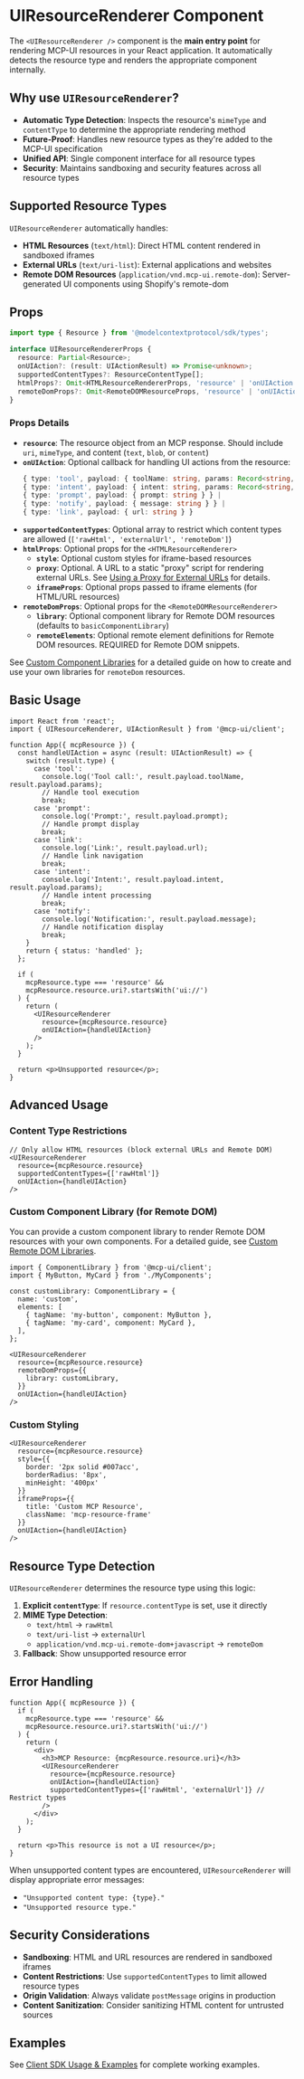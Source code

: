 # UIResourceRenderer Component

The `<UIResourceRenderer />` component is the **main entry point** for rendering MCP-UI resources in your React application. It automatically detects the resource type and renders the appropriate component internally.

## Why use `UIResourceRenderer`?

- **Automatic Type Detection**: Inspects the resource's `mimeType` and `contentType` to determine the appropriate rendering method
- **Future-Proof**: Handles new resource types as they're added to the MCP-UI specification
- **Unified API**: Single component interface for all resource types
- **Security**: Maintains sandboxing and security features across all resource types

## Supported Resource Types

`UIResourceRenderer` automatically handles:

- **HTML Resources** (`text/html`): Direct HTML content rendered in sandboxed iframes
- **External URLs** (`text/uri-list`): External applications and websites
- **Remote DOM Resources** (`application/vnd.mcp-ui.remote-dom`): Server-generated UI components using Shopify's remote-dom

## Props

```typescript
import type { Resource } from '@modelcontextprotocol/sdk/types';

interface UIResourceRendererProps {
  resource: Partial<Resource>;
  onUIAction?: (result: UIActionResult) => Promise<unknown>;
  supportedContentTypes?: ResourceContentType[];
  htmlProps?: Omit<HTMLResourceRendererProps, 'resource' | 'onUIAction'>;
  remoteDomProps?: Omit<RemoteDOMResourceProps, 'resource' | 'onUIAction'>;
}
```

### Props Details

- **`resource`**: The resource object from an MCP response. Should include `uri`, `mimeType`, and content (`text`, `blob`, or `content`)
- **`onUIAction`**: Optional callback for handling UI actions from the resource:
  ```typescript
  { type: 'tool', payload: { toolName: string, params: Record<string, unknown> } } |
  { type: 'intent', payload: { intent: string, params: Record<string, unknown> } } |
  { type: 'prompt', payload: { prompt: string } } |
  { type: 'notify', payload: { message: string } } |
  { type: 'link', payload: { url: string } }
  ```
- **`supportedContentTypes`**: Optional array to restrict which content types are allowed (`['rawHtml', 'externalUrl', 'remoteDom']`)
- **`htmlProps`**: Optional props for the `<HTMLResourceRenderer>`
  - **`style`**: Optional custom styles for iframe-based resources
  - **`proxy`**: Optional. A URL to a static "proxy" script for rendering external URLs. See [Using a Proxy for External URLs](./using-a-proxy.md) for details.
  - **`iframeProps`**: Optional props passed to iframe elements (for HTML/URL resources)
- **`remoteDomProps`**: Optional props for the `<RemoteDOMResourceRenderer>`
  - **`library`**: Optional component library for Remote DOM resources (defaults to `basicComponentLibrary`)
  - **`remoteElements`**: Optional remote element definitions for Remote DOM resources. REQUIRED for Remote DOM snippets.

See [Custom Component Libraries](./custom-remote-dom-library.md) for a detailed guide on how to create and use your own libraries for `remoteDom` resources.

## Basic Usage

```tsx
import React from 'react';
import { UIResourceRenderer, UIActionResult } from '@mcp-ui/client';

function App({ mcpResource }) {
  const handleUIAction = async (result: UIActionResult) => {
    switch (result.type) {
      case 'tool':
        console.log('Tool call:', result.payload.toolName, result.payload.params);
        // Handle tool execution
        break;
      case 'prompt':
        console.log('Prompt:', result.payload.prompt);
        // Handle prompt display
        break;
      case 'link':
        console.log('Link:', result.payload.url);
        // Handle link navigation
        break;
      case 'intent':
        console.log('Intent:', result.payload.intent, result.payload.params);
        // Handle intent processing
        break;
      case 'notify':
        console.log('Notification:', result.payload.message);
        // Handle notification display
        break;
    }
    return { status: 'handled' };
  };

  if (
    mcpResource.type === 'resource' &&
    mcpResource.resource.uri?.startsWith('ui://')
  ) {
    return (
      <UIResourceRenderer
        resource={mcpResource.resource}
        onUIAction={handleUIAction}
      />
    );
  }
  
  return <p>Unsupported resource</p>;
}
```

## Advanced Usage

### Content Type Restrictions

```tsx
// Only allow HTML resources (block external URLs and Remote DOM)
<UIResourceRenderer
  resource={mcpResource.resource}
  supportedContentTypes={['rawHtml']}
  onUIAction={handleUIAction}
/>
```

### Custom Component Library (for Remote DOM)

You can provide a custom component library to render Remote DOM resources with your own components. For a detailed guide, see [Custom Remote DOM Libraries](./custom-remote-dom-library.md).

```tsx
import { ComponentLibrary } from '@mcp-ui/client';
import { MyButton, MyCard } from './MyComponents';

const customLibrary: ComponentLibrary = {
  name: 'custom',
  elements: [
    { tagName: 'my-button', component: MyButton },
    { tagName: 'my-card', component: MyCard },
  ],
};

<UIResourceRenderer
  resource={mcpResource.resource}
  remoteDomProps={{
    library: customLibrary,
  }}
  onUIAction={handleUIAction}
/>
```

### Custom Styling

```tsx
<UIResourceRenderer
  resource={mcpResource.resource}
  style={{ 
    border: '2px solid #007acc',
    borderRadius: '8px',
    minHeight: '400px'
  }}
  iframeProps={{
    title: 'Custom MCP Resource',
    className: 'mcp-resource-frame'
  }}
  onUIAction={handleUIAction}
/>
```

## Resource Type Detection

`UIResourceRenderer` determines the resource type using this logic:

1. **Explicit `contentType`**: If `resource.contentType` is set, use it directly
2. **MIME Type Detection**:
   - `text/html` → `rawHtml`
   - `text/uri-list` → `externalUrl`
   - `application/vnd.mcp-ui.remote-dom+javascript` → `remoteDom`
3. **Fallback**: Show unsupported resource error

## Error Handling

```tsx
function App({ mcpResource }) {
  if (
    mcpResource.type === 'resource' &&
    mcpResource.resource.uri?.startsWith('ui://')
  ) {
    return (
      <div>
        <h3>MCP Resource: {mcpResource.resource.uri}</h3>
        <UIResourceRenderer
          resource={mcpResource.resource}
          onUIAction={handleUIAction}
          supportedContentTypes={['rawHtml', 'externalUrl']} // Restrict types
        />
      </div>
    );
  }
  
  return <p>This resource is not a UI resource</p>;
}
```

When unsupported content types are encountered, `UIResourceRenderer` will display appropriate error messages:
- `"Unsupported content type: {type}."`
- `"Unsupported resource type."`

## Security Considerations

- **Sandboxing**: HTML and URL resources are rendered in sandboxed iframes
- **Content Restrictions**: Use `supportedContentTypes` to limit allowed resource types
- **Origin Validation**: Always validate `postMessage` origins in production
- **Content Sanitization**: Consider sanitizing HTML content for untrusted sources

## Examples

See [Client SDK Usage & Examples](./usage-examples.md) for complete working examples.
